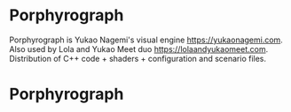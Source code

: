 # Porphyrograph
Porphyrograph is Yukao Nagemi's visual engine https://yukaonagemi.com.
Also used by Lola and Yukao Meet duo https://lolaandyukaomeet.com.
Distribution of C++ code + shaders + configuration and scenario files.
# Porphyrograph
